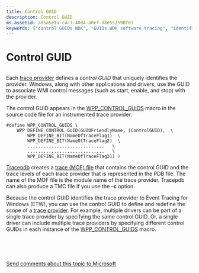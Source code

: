 ```yaml
---
title: Control GUID
description: Control GUID
ms.assetid: a85a5e1a-c4c1-40d4-a0ef-d8e552590f03
keywords: ["control GUIDs WDK", "GUIDs WDK software tracing", "identifiers WDK software tracing"]
---
```


# Control GUID


## <span id="ddk_control_guid_tools"></span><span id="DDK_CONTROL_GUID_TOOLS"></span>


Each [trace provider](trace-provider.md) defines a *control GUID* that uniquely identifies the provider. Windows, along with other applications and drivers, use the GUID to associate WMI control messages (such as start, enable, and stop) with the provider.

The control GUID appears in the [WPP\_CONTROL\_GUIDS](https://msdn.microsoft.com/library/windows/hardware/ff556186) macro in the source code file for an instrumented trace provider.

```
#define WPP_CONTROL_GUIDS \
    WPP_DEFINE_CONTROL_GUID(GUIDFriendlyName, (ControlGUID),  \
        WPP_DEFINE_BIT(NameOfTraceFlag1)  \
        WPP_DEFINE_BIT(NameOfTraceFlag2)  \
        .............................   \
        .............................   \
        WPP_DEFINE_BIT(NameOfTraceFlag31) )
```

[Tracepdb](tracepdb.md) creates a [trace (MOF) file](trace-managed-object-format--mof--file.md) that contains the control GUID and the trace levels of each trace provider that is represented in the PDB file. The name of the MOF file is the module name of the trace provider. Tracepdb can also produce a TMC file if you use the **-c** option.

Because the control GUID identifies the trace provider to Event Tracing for Windows (ETW), you can use the control GUID to define and redefine the scope of a [trace provider](trace-provider.md). For example, multiple drivers can be part of a single trace provider by specifying the same control GUID. Or, a single driver can include multiple trace providers by specifying different control GUIDs in each instance of the [WPP\_CONTROL\_GUIDS](https://msdn.microsoft.com/library/windows/hardware/ff556186) macro.

 

 

[Send comments about this topic to Microsoft](mailto:wsddocfb@microsoft.com?subject=Documentation%20feedback%20[devtest\devtest]:%20Control%20GUID%20%20RELEASE:%20%2811/17/2016%29&body=%0A%0APRIVACY%20STATEMENT%0A%0AWe%20use%20your%20feedback%20to%20improve%20the%20documentation.%20We%20don't%20use%20your%20email%20address%20for%20any%20other%20purpose,%20and%20we'll%20remove%20your%20email%20address%20from%20our%20system%20after%20the%20issue%20that%20you're%20reporting%20is%20fixed.%20While%20we're%20working%20to%20fix%20this%20issue,%20we%20might%20send%20you%20an%20email%20message%20to%20ask%20for%20more%20info.%20Later,%20we%20might%20also%20send%20you%20an%20email%20message%20to%20let%20you%20know%20that%20we've%20addressed%20your%20feedback.%0A%0AFor%20more%20info%20about%20Microsoft's%20privacy%20policy,%20see%20http://privacy.microsoft.com/default.aspx. "Send comments about this topic to Microsoft")




